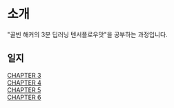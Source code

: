 # 소개
"골빈 해커의 3분 딥러닝 텐서플로우맛"을 공부하는 과정입니다.<br>

## 일지
[CHAPTER 3](./study/chapter3.md)<br>
[CHAPTER 4](./study/chapter4.md)<br>
[CHAPTER 5](./study/chapter5.md)<br>
[CHAPTER 6](./study/chapter6.md)<br>
